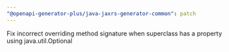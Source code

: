 ```yaml
---
"@openapi-generator-plus/java-jaxrs-generator-common": patch
---
```


Fix incorrect overriding method signature when superclass has a property using java.util.Optional
